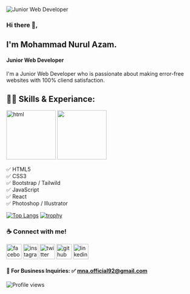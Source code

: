 ![Junior Web Developer](https://pbs.twimg.com/profile_banners/1151725144018051072/1647086096)

### Hi there 👋,
## I'm Mohammad Nurul Azam.
#### Junior Web Developer
I'm a Junior Web Developer who is passionate about making error-free websites with 100% cliend satisfaction.

## 👨‍💻 Skills & Experiance: 

<img src='https://i.ibb.co/CzCBpTH/Html.png' alt='html' height='130'> <img src='https://i.ibb.co/nQWTQj0/Bootstrap.png' alt='' height='130'>

✅ HTML5 <br> 
✅ CSS3 <br>
✅ Bootstrap / Tailwild <br>
✅ JavaScript <br>
✅ React <br> 
✅ Photoshop / Illustrator <br>

[![Top Langs](https://github-readme-stats.vercel.app/api/top-langs/?username=mnaofficialbd)](https://github.com/anuraghazra/github-readme-stats)
[![trophy](https://github-profile-trophy.vercel.app/?username=mnaofficialbd)](https://github.com/ryo-ma/github-profile-trophy)
### ☕ Connect with me!
[<img src='https://camo.githubusercontent.com/2d1ffa69dd491ebeca01b2098cf8233dd09950ff5895abccd5b455ca442abc59/68747470733a2f2f696d672e736869656c64732e696f2f62616467652f46616365626f6f6b2d3138373746323f7374796c653d666f722d7468652d6261646765266c6f676f3d66616365626f6f6b266c6f676f436f6c6f723d7768697465' alt='facebook' height='40'>](https://www.facebook.com/mnaofficialbd)  [<img src='https://camo.githubusercontent.com/b3d4671768bd0f9b6c8f410a25a96e0c5a4d135208d8910461e986f97e7985ab/68747470733a2f2f696d672e736869656c64732e696f2f62616467652f496e7374616772616d2d4534343035463f7374796c653d666f722d7468652d6261646765266c6f676f3d696e7374616772616d266c6f676f436f6c6f723d7768697465' alt='instagram' height='40'>](https://www.instagram.com/mnaofficialbd/)  [<img src='https://camo.githubusercontent.com/5d03c86f6a75f7cbe80d135d9162fbf6dc46a31253cf30a8e9bb8279b4d574d3/68747470733a2f2f696d672e736869656c64732e696f2f62616467652f547769747465722d3144413146323f7374796c653d666f722d7468652d6261646765266c6f676f3d74776974746572266c6f676f436f6c6f723d7768697465' alt='twitter' height='40'>](https://twitter.com/mnaofficialbd)  [<img src='https://camo.githubusercontent.com/bd2bd127c104ba5c98bb12c70801b075aee1f040009089510f69554300e7ff41/68747470733a2f2f696d672e736869656c64732e696f2f62616467652f4769742d4630353033323f7374796c653d666f722d7468652d6261646765266c6f676f3d676974266c6f676f436f6c6f723d7768697465' alt='github' height='40'>](https://github.com/mnaofficialbd)
[<img src='https://camo.githubusercontent.com/a80d00f23720d0bc9f55481cfcd77ab79e141606829cf16ec43f8cacc7741e46/68747470733a2f2f696d672e736869656c64732e696f2f62616467652f4c696e6b6564496e2d3030373742353f7374796c653d666f722d7468652d6261646765266c6f676f3d6c696e6b6564696e266c6f676f436f6c6f723d7768697465' alt='linkedin' height='40'>](https://www.linkedin.com/in/mnaofficialbd/) 

#### 📧 For Business Inquiries: ✅ mna.official92@gmail.com
![Profile views](https://gpvc.arturio.dev/mnaofficialbd)  
